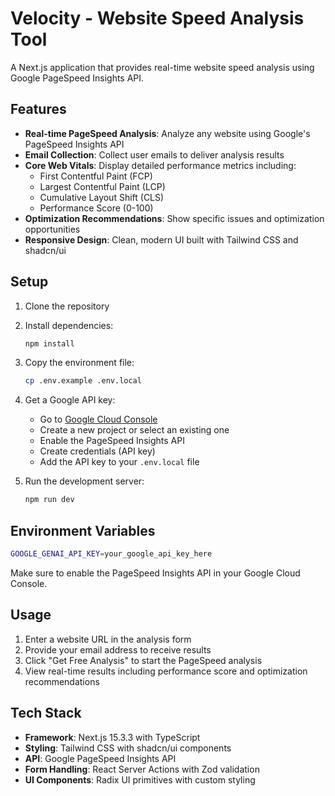 # Velocity - Website Speed Analysis Tool

A Next.js application that provides real-time website speed analysis using Google PageSpeed Insights API.

## Features

- **Real-time PageSpeed Analysis**: Analyze any website using Google's PageSpeed Insights API
- **Email Collection**: Collect user emails to deliver analysis results
- **Core Web Vitals**: Display detailed performance metrics including:
  - First Contentful Paint (FCP)
  - Largest Contentful Paint (LCP)
  - Cumulative Layout Shift (CLS)
  - Performance Score (0-100)
- **Optimization Recommendations**: Show specific issues and optimization opportunities
- **Responsive Design**: Clean, modern UI built with Tailwind CSS and shadcn/ui

## Setup

1. Clone the repository
2. Install dependencies:
   ```bash
   npm install
   ```

3. Copy the environment file:
   ```bash
   cp .env.example .env.local
   ```

4. Get a Google API key:
   - Go to [Google Cloud Console](https://console.cloud.google.com/)
   - Create a new project or select an existing one
   - Enable the PageSpeed Insights API
   - Create credentials (API key)
   - Add the API key to your `.env.local` file

5. Run the development server:
   ```bash
   npm run dev
   ```

## Environment Variables

```bash
GOOGLE_GENAI_API_KEY=your_google_api_key_here
```

Make sure to enable the PageSpeed Insights API in your Google Cloud Console.

## Usage

1. Enter a website URL in the analysis form
2. Provide your email address to receive results
3. Click "Get Free Analysis" to start the PageSpeed analysis
4. View real-time results including performance score and optimization recommendations

## Tech Stack

- **Framework**: Next.js 15.3.3 with TypeScript
- **Styling**: Tailwind CSS with shadcn/ui components
- **API**: Google PageSpeed Insights API
- **Form Handling**: React Server Actions with Zod validation
- **UI Components**: Radix UI primitives with custom styling
